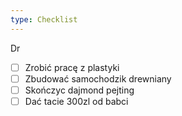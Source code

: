 ```yaml
---
type: Checklist
---
```


Dr
- [ ] Zrobić pracę z plastyki
- [ ] Zbudować samochodzik drewniany
- [ ] Skończyc dajmond pejting
- [ ] Dać tacie 300zl od babci
